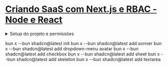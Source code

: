 # [Criando SaaS com Next.js e RBAC - Node e React](https://app.rocketseat.com.br/journey/saa-s-next-js-rbac/contents)

<details>
  <summary>Setup do projeto e permissões</summary>
  
<details>
<summary>Introdução</summary>

 [Post de introdução](https://blog.rocketseat.com.br/rbac-e-abac-modelos-de-controle-de-acesso)
</details>

<details>
<summary>Criando o Monorepo com Turborepo</summary>

***pnpm dlx create-turbo@latest next-saas-rbac***<br/>
selecionei o bun como gerenciador de pacotes

Arrastei eslint-config e typescript-config para dentro de ROOT/configs
rodei o comando ***bun i*** para organizar as dependências

deletei as aplicações web e docs de dentro do diretório apps
</details>

</details>

bun x --bun shadcn@latest init
bun x --bun shadcn@latest add sonner
bun x --bun shadcn@latest add dropdown-menu avatar
bun x --bun shadcn@latest add checkbox
bun x --bun shadcn@latest add sheet
bun x --bun shadcn@latest add skeleton
bun x --bun shadcn@latest add textarea
